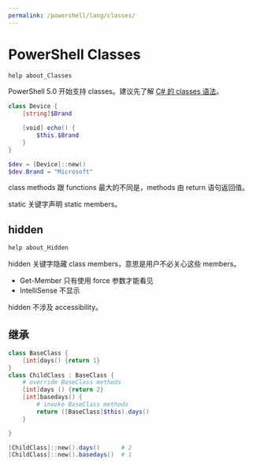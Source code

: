 ```yaml
---
permalink: /powershell/lang/classes/
---
```


# PowerShell Classes

```powershell
help about_Classes
```

PowerShell 5.0 开始支持 classes。建议先了解 [C# 的 classes 语法](../../csharp/lang/classes.md)。

```powershell
class Device {
    [string]$Brand

    [void] echo() {
        $this.$Brand
    }
}

$dev = [Device]::new()
$dev.Brand = "Microsoft"
```

class methods 跟 functions 最大的不同是，methods 由 return 语句返回值。

static 关键字声明 static members。

## hidden

```powershell
help about_Hidden
```

hidden 关键字隐藏 class members，意思是用户不必关心这些 members。

- Get-Member 只有使用 force 参数才能看见
- IntelliSense 不显示

hidden 不涉及 accessibility。

## 继承

```powershell
class BaseClass {
    [int]days() {return 1}
}
class ChildClass : BaseClass {
    # override BaseClass methods
    [int]days () {return 2}
    [int]basedays() {
        # invoke BaseClass methods
        return ([BaseClass]$this).days()
    }

}

[ChildClass]::new().days()      # 2
[ChildClass]::new().basedays()  # 1
```
